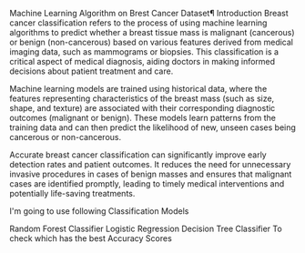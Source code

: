 Machine Learning Algorithm on Brest Cancer Dataset¶
Introduction
Breast cancer classification refers to the process of using machine learning algorithms to predict whether a breast tissue mass is malignant (cancerous) or benign (non-cancerous) based on various features derived from medical imaging data, such as mammograms or biopsies. This classification is a critical aspect of medical diagnosis, aiding doctors in making informed decisions about patient treatment and care.

Machine learning models are trained using historical data, where the features representing characteristics of the breast mass (such as size, shape, and texture) are associated with their corresponding diagnostic outcomes (malignant or benign). These models learn patterns from the training data and can then predict the likelihood of new, unseen cases being cancerous or non-cancerous.

Accurate breast cancer classification can significantly improve early detection rates and patient outcomes. It reduces the need for unnecessary invasive procedures in cases of benign masses and ensures that malignant cases are identified promptly, leading to timely medical interventions and potentially life-saving treatments.

I'm going to use following Classification Models

Random Forest Classifier
Logistic Regression
Decision Tree Classifier
To check which has the best Accuracy Scores

